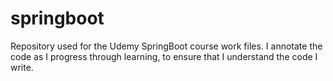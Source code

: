 # springboot
Repository used for the Udemy SpringBoot course work files.
I annotate the code as I progress through learning, to ensure that I understand the code I write.
